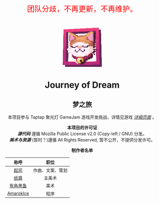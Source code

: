 <div align=center>

<font color=Red size=5>团队分歧，不再更新，不再维护。</font><br />

<br />

![](desktop/icons/logo.png)

# Journey of Dream
## 梦之旅

本项目参与 Taptap 聚光灯 GameJam 游戏开发挑战，详情见游戏 *[详细页面](https://www.taptap.cn/app/727740)* 。

**本项目的许可证**
<br/> ***源代码*** 遵循 Mozilla Public License v2.0 (Copy-left / GNU) 分发。
<br/> ***美术与资源*** (暂时？)遵循 All Rights Reserved, 暂不公开，不提供分发许可。

**制作者名单**

|                         称呼                          |     职位     |
|:---------------------------------------------------:|:----------:|
|     [起司](https://www.taptap.cn/user/677302726)      |  作曲、文案、策划  |
|      [纸屑](https://www.taptap.cn/user/64650162)      |    主美术     |
|    [有角黑鱼](https://www.taptap.cn/user/681257879)     |     美术     |
|  [AmarokIce](https://www.taptap.cn/user/100704345)  |     程序     |

</div>
